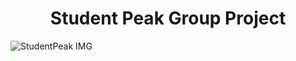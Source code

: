 
<h1 align="center">  Student Peak Group Project </h1>

![StudentPeak IMG](https://github.com/user-attachments/assets/addf9acc-f1d6-419e-9882-36b64d1f9076)

